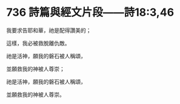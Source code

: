 # 736 詩篇與經文片段——詩18:3,46

我要求告耶和華，祂是配得讚美的；

這樣，我必被救脫離仇敵。

祂是活神，願我的磐石被人稱頌，

並願救我的神被人尊崇；

祂是活神，願我的磐石被人稱頌，

並願救我的神被人尊崇。

